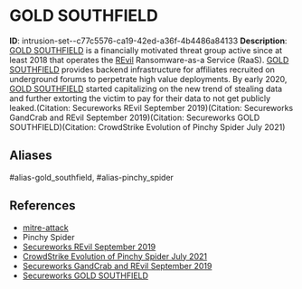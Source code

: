 # GOLD SOUTHFIELD

**ID**: intrusion-set--c77c5576-ca19-42ed-a36f-4b4486a84133
**Description**: [GOLD SOUTHFIELD](https://attack.mitre.org/groups/G0115) is a financially motivated threat group active since at least 2018 that operates the [REvil](https://attack.mitre.org/software/S0496) Ransomware-as-a Service (RaaS). [GOLD SOUTHFIELD](https://attack.mitre.org/groups/G0115) provides backend infrastructure for affiliates recruited on underground forums to perpetrate high value deployments. By early 2020, [GOLD SOUTHFIELD](https://attack.mitre.org/groups/G0115) started capitalizing on the new trend of stealing data and further extorting the victim to pay for their data to not get publicly leaked.(Citation: Secureworks REvil September 2019)(Citation: Secureworks GandCrab and REvil September 2019)(Citation: Secureworks GOLD SOUTHFIELD)(Citation: CrowdStrike Evolution of Pinchy Spider July 2021)

## Aliases
#alias-gold_southfield, #alias-pinchy_spider

## References
- [mitre-attack](https://attack.mitre.org/groups/G0115)
- Pinchy Spider
- [Secureworks REvil September 2019](https://www.secureworks.com/research/revil-sodinokibi-ransomware)
- [CrowdStrike Evolution of Pinchy Spider July 2021](https://www.crowdstrike.com/blog/the-evolution-of-revil-ransomware-and-pinchy-spider/)
- [Secureworks GandCrab and REvil September 2019](https://www.secureworks.com/blog/revil-the-gandcrab-connection)
- [Secureworks GOLD SOUTHFIELD](https://www.secureworks.com/research/threat-profiles/gold-southfield)
